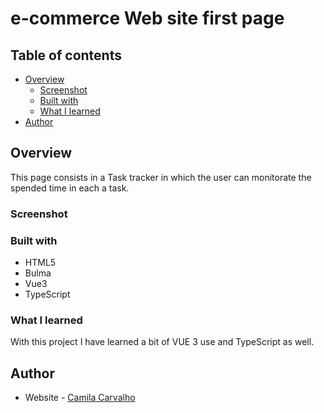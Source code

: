 # e-commerce Web site first page


## Table of contents

- [Overview](#overview)
  - [Screenshot](#screenshot)
  - [Built with](#built-with)
  - [What I learned](#what-i-learned)
- [Author](#author)


## Overview

This page consists in a Task tracker in which the user can monitorate the spended time in each a task.

### Screenshot



### Built with

- HTML5
- Bulma
- Vue3
- TypeScript



### What I learned

With this project I have learned a bit of VUE 3 use and TypeScript as well.


## Author

- Website - [Camila Carvalho](https://www.linkedin.com/in/carvalho-camila/)